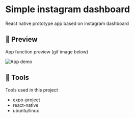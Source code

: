 # Simple instagram dashboard

React native prototype app based on instagram dashboard

## 📱 Preview

App function preview (gif image below)

![App demo](./assets/preview/insta-view.gif)

## 🔨 Tools

Tools used in this project

- expo-project
- react-native
- ubuntu/linux
